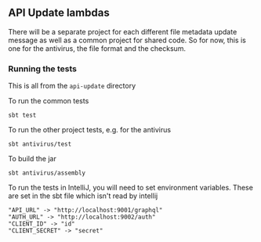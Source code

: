 ## API Update lambdas
There will be a separate project for each different file metadata update message as well as a common project for shared code. So for now, this is one for the antivirus, the file format and the checksum. 

### Running the tests 
This is all from the `api-update` directory

To run the common tests

`sbt test`

To run the other project tests, e.g. for the antivirus

`sbt antivirus/test`

To build the jar

`sbt antivirus/assembly`

To run the tests in IntelliJ, you will need to set environment variables. These are set in the sbt file which isn't read by intellij
```
"API_URL" -> "http://localhost:9001/graphql" 
"AUTH_URL" -> "http://localhost:9002/auth" 
"CLIENT_ID" -> "id" 
"CLIENT_SECRET" -> "secret"
```

